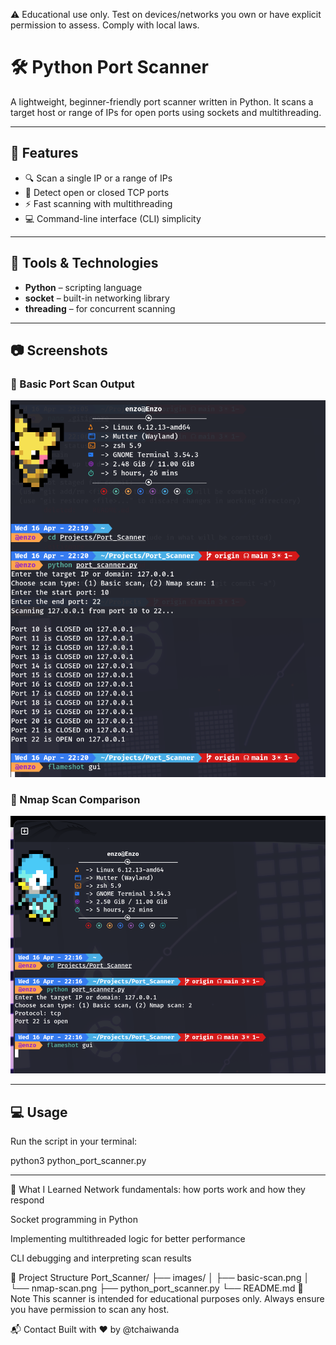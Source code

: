 ⚠️ Educational use only. Test on devices/networks you own or have explicit permission to assess. Comply with local laws.

# 🛠️ Python Port Scanner

A lightweight, beginner-friendly port scanner written in Python. It scans a target host or range of IPs for open ports using sockets and multithreading.

---

## 🚀 Features

- 🔍 Scan a single IP or a range of IPs
- 📡 Detect open or closed TCP ports
- ⚡️ Fast scanning with multithreading
- 💻 Command-line interface (CLI) simplicity

---

## 🧰 Tools & Technologies

- **Python** – scripting language
- **socket** – built-in networking library
- **threading** – for concurrent scanning

---
## 📷 Screenshots

### 🔹 Basic Port Scan Output

![Basic Scan](https://github.com/tchaiwanda/Port_Scanner/blob/main/images/basic-scan.png?raw=true)

### 🔹 Nmap Scan Comparison

![Nmap Scan](https://github.com/tchaiwanda/Port_Scanner/blob/main/images/nmap-scan.png?raw=true)

---



## 💻 Usage

Run the script in your terminal:

python3 python_port_scanner.py

---

🧠 What I Learned
Network fundamentals: how ports work and how they respond

Socket programming in Python

Implementing multithreaded logic for better performance

CLI debugging and interpreting scan results

📁 Project Structure
Port_Scanner/
├── images/
│   ├── basic-scan.png
│   └── nmap-scan.png
├── python_port_scanner.py
└── README.md
📌 Note
This scanner is intended for educational purposes only. Always ensure you have permission to scan any host.

📬 Contact
Built with ❤️ by @tchaiwanda
